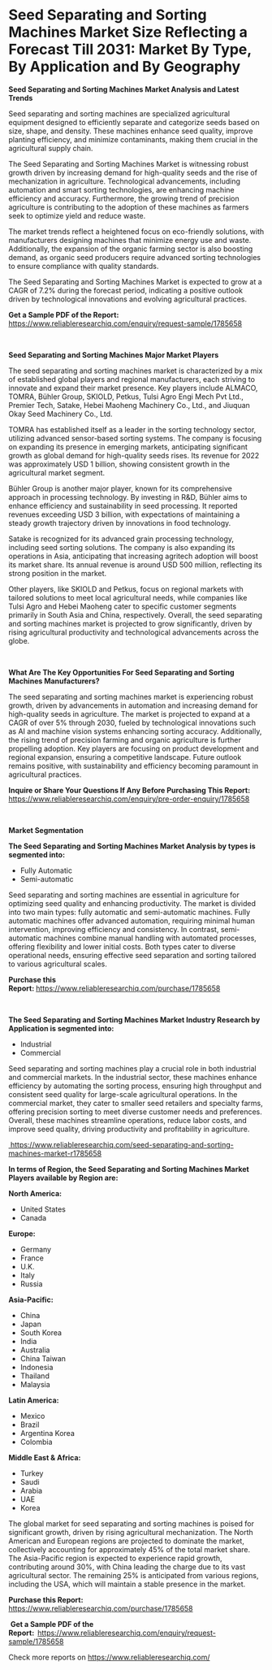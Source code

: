 <p><h1>Seed Separating and Sorting Machines Market Size Reflecting a Forecast Till 2031: Market By Type, By Application and By Geography</h1></p><p><strong>Seed Separating and Sorting Machines Market Analysis and Latest Trends</strong></p>
<p><p>Seed separating and sorting machines are specialized agricultural equipment designed to efficiently separate and categorize seeds based on size, shape, and density. These machines enhance seed quality, improve planting efficiency, and minimize contaminants, making them crucial in the agricultural supply chain.</p><p>The Seed Separating and Sorting Machines Market is witnessing robust growth driven by increasing demand for high-quality seeds and the rise of mechanization in agriculture. Technological advancements, including automation and smart sorting technologies, are enhancing machine efficiency and accuracy. Furthermore, the growing trend of precision agriculture is contributing to the adoption of these machines as farmers seek to optimize yield and reduce waste.</p><p>The market trends reflect a heightened focus on eco-friendly solutions, with manufacturers designing machines that minimize energy use and waste. Additionally, the expansion of the organic farming sector is also boosting demand, as organic seed producers require advanced sorting technologies to ensure compliance with quality standards. </p><p>The Seed Separating and Sorting Machines Market is expected to grow at a CAGR of 7.2% during the forecast period, indicating a positive outlook driven by technological innovations and evolving agricultural practices.</p></p>
<p><strong>Get a Sample PDF of the Report:&nbsp;</strong> <a href="https://www.reliableresearchiq.com/enquiry/request-sample/1785658?utm_campaign=1144&utm_medium=2&utm_source=Github&utm_content=ia&utm_term=27122024&utm_id=seed-separating-and-sorting-machines">https://www.reliableresearchiq.com/enquiry/request-sample/1785658</a></p>
<p>&nbsp;</p>
<p><strong>Seed Separating and Sorting Machines Major Market Players</strong></p>
<p><p>The seed separating and sorting machines market is characterized by a mix of established global players and regional manufacturers, each striving to innovate and expand their market presence. Key players include ALMACO, TOMRA, Bühler Group, SKIOLD, Petkus, Tulsi Agro Engi Mech Pvt Ltd., Premier Tech, Satake, Hebei Maoheng Machinery Co., Ltd., and Jiuquan Okay Seed Machinery Co., Ltd.</p><p>TOMRA has established itself as a leader in the sorting technology sector, utilizing advanced sensor-based sorting systems. The company is focusing on expanding its presence in emerging markets, anticipating significant growth as global demand for high-quality seeds rises. Its revenue for 2022 was approximately USD 1 billion, showing consistent growth in the agricultural market segment.</p><p>Bühler Group is another major player, known for its comprehensive approach in processing technology. By investing in R&D, Bühler aims to enhance efficiency and sustainability in seed processing. It reported revenues exceeding USD 3 billion, with expectations of maintaining a steady growth trajectory driven by innovations in food technology.</p><p>Satake is recognized for its advanced grain processing technology, including seed sorting solutions. The company is also expanding its operations in Asia, anticipating that increasing agritech adoption will boost its market share. Its annual revenue is around USD 500 million, reflecting its strong position in the market.</p><p>Other players, like SKIOLD and Petkus, focus on regional markets with tailored solutions to meet local agricultural needs, while companies like Tulsi Agro and Hebei Maoheng cater to specific customer segments primarily in South Asia and China, respectively. Overall, the seed separating and sorting machines market is projected to grow significantly, driven by rising agricultural productivity and technological advancements across the globe.</p></p>
<p>&nbsp;</p>
<p><strong>What Are The Key Opportunities For Seed Separating and Sorting Machines Manufacturers?</strong></p>
<p><p>The seed separating and sorting machines market is experiencing robust growth, driven by advancements in automation and increasing demand for high-quality seeds in agriculture. The market is projected to expand at a CAGR of over 5% through 2030, fueled by technological innovations such as AI and machine vision systems enhancing sorting accuracy. Additionally, the rising trend of precision farming and organic agriculture is further propelling adoption. Key players are focusing on product development and regional expansion, ensuring a competitive landscape. Future outlook remains positive, with sustainability and efficiency becoming paramount in agricultural practices.</p></p>
<p><strong>Inquire or Share Your Questions If Any Before Purchasing This Report:</strong> <a href="https://www.reliableresearchiq.com/enquiry/pre-order-enquiry/1785658?utm_campaign=1144&utm_medium=2&utm_source=Github&utm_content=ia&utm_term=27122024&utm_id=seed-separating-and-sorting-machines">https://www.reliableresearchiq.com/enquiry/pre-order-enquiry/1785658</a></p>
<p>&nbsp;</p>
<p><strong>Market Segmentation</strong></p>
<p><strong>The Seed Separating and Sorting Machines Market Analysis by types is segmented into:</strong></p>
<p><ul><li>Fully Automatic</li><li>Semi-automatic</li></ul></p>
<p><p>Seed separating and sorting machines are essential in agriculture for optimizing seed quality and enhancing productivity. The market is divided into two main types: fully automatic and semi-automatic machines. Fully automatic machines offer advanced automation, requiring minimal human intervention, improving efficiency and consistency. In contrast, semi-automatic machines combine manual handling with automated processes, offering flexibility and lower initial costs. Both types cater to diverse operational needs, ensuring effective seed separation and sorting tailored to various agricultural scales.</p></p>
<p><strong>Purchase this Report:&nbsp;</strong><a href="https://www.reliableresearchiq.com/purchase/1785658?utm_campaign=1144&utm_medium=2&utm_source=Github&utm_content=ia&utm_term=27122024&utm_id=seed-separating-and-sorting-machines">https://www.reliableresearchiq.com/purchase/1785658</a></p>
<p>&nbsp;</p>
<p><strong>The Seed Separating and Sorting Machines Market Industry Research by Application is segmented into:</strong></p>
<p><ul><li>Industrial</li><li>Commercial</li></ul></p>
<p><p>Seed separating and sorting machines play a crucial role in both industrial and commercial markets. In the industrial sector, these machines enhance efficiency by automating the sorting process, ensuring high throughput and consistent seed quality for large-scale agricultural operations. In the commercial market, they cater to smaller seed retailers and specialty farms, offering precision sorting to meet diverse customer needs and preferences. Overall, these machines streamline operations, reduce labor costs, and improve seed quality, driving productivity and profitability in agriculture.</p></p>
<p><a href="https://www.reliableresearchiq.com/seed-separating-and-sorting-machines-market-r1785658?utm_campaign=1144&utm_medium=2&utm_source=Github&utm_content=ia&utm_term=27122024&utm_id=seed-separating-and-sorting-machines">&nbsp;https://www.reliableresearchiq.com/seed-separating-and-sorting-machines-market-r1785658</a></p>
<p><strong>In terms of Region, the Seed Separating and Sorting Machines Market Players available by Region are:</strong></p>
<p>
    <p> <strong> North America: </strong>
        <ul>
            <li>United States</li>
            <li>Canada</li>
        </ul>
        </p> 
    <p> <strong> Europe: </strong>
        <ul>
            <li>Germany</li>
            <li>France</li>
            <li>U.K.</li>
            <li>Italy</li>
            <li>Russia</li>
        </ul>
        </p> 
    <p> <strong> Asia-Pacific: </strong>
        <ul>
            <li>China</li>
            <li>Japan</li>
            <li>South Korea</li>
            <li>India</li>
            <li>Australia</li>
            <li>China Taiwan</li>
            <li>Indonesia</li>
            <li>Thailand</li>
            <li>Malaysia</li>
        </ul>
        </p> 
    <p> <strong> Latin America: </strong>
        <ul>
            <li>Mexico</li>
            <li>Brazil</li>
            <li>Argentina Korea</li>
            <li>Colombia</li>
        </ul>
        </p> 
    <p> <strong> Middle East & Africa: </strong>
        <ul>
            <li>Turkey</li>
            <li>Saudi</li>
            <li>Arabia</li>
            <li>UAE</li>
            <li>Korea</li>
        </ul>
    </p>
    </p>
<p><p>The global market for seed separating and sorting machines is poised for significant growth, driven by rising agricultural mechanization. The North American and European regions are projected to dominate the market, collectively accounting for approximately 45% of the total market share. The Asia-Pacific region is expected to experience rapid growth, contributing around 30%, with China leading the charge due to its vast agricultural sector. The remaining 25% is anticipated from various regions, including the USA, which will maintain a stable presence in the market.</p></p>
<p><strong>Purchase this Report: </strong><a href="https://www.reliableresearchiq.com/purchase/1785658?utm_campaign=1144&utm_medium=2&utm_source=Github&utm_content=ia&utm_term=27122024&utm_id=seed-separating-and-sorting-machines">https://www.reliableresearchiq.com/purchase/1785658</a></p>
<p>&nbsp;<strong>Get a Sample PDF of the Report:&nbsp;&nbsp;</strong><a href="https://www.reliableresearchiq.com/enquiry/request-sample/1785658?utm_campaign=1144&utm_medium=2&utm_source=Github&utm_content=ia&utm_term=27122024&utm_id=seed-separating-and-sorting-machines">https://www.reliableresearchiq.com/enquiry/request-sample/1785658</a></p>
<p><strong></strong></p>
<p>Check more reports on <a href="https://www.reliableresearchiq.com/?utm_campaign=1144&utm_medium=2&utm_source=Github&utm_content=ia&utm_term=27122024&utm_id=seed-separating-and-sorting-machines">https://www.reliableresearchiq.com/</a></p>